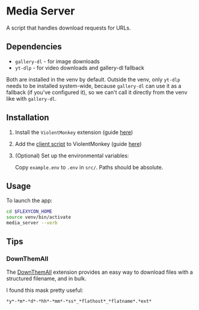 # Media Server

A script that handles download requests for URLs.

## Dependencies

- `gallery-dl` - for image downloads
- `yt-dlp` - for video downloads and gallery-dl fallback

Both are installed in the venv by default. Outside the venv, only `yt-dlp` needs to be installed system-wide, because `gallery-dl` can use it as a fallback (if you've configured it), so we can't call it directly from the venv like with `gallery-dl`.

## Installation

1. Install the `ViolentMonkey` extension (guide [here](https://violentmonkey.github.io/get-it/))
2. Add the [client script](./js/client.js) to ViolentMonkey (guide [here](https://violentmonkey.github.io/guide/creating-a-userscript/))
3. (Optional) Set up the environmental variables:

    Copy `example.env` to `.env` in `src/`. Paths should be absolute.

## Usage

To launch the app:

```sh
cd $FLEXYCON_HOME
source venv/bin/activate
media_server --verb
```

## Tips

### DownThemAll

The [DownThemAll](https://www.downthemall.org/) extension provides an easy way to download files with a structured filename, and in bulk.

I found this mask pretty useful:

```
*y*-*m*-*d*-*hh*-*mm*-*ss*_*flathost*_*flatname*.*ext*
```
